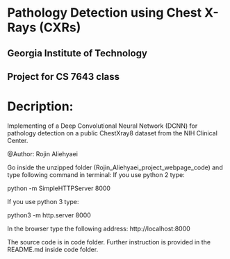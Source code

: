 # Pathology Detection using Chest X-Rays (CXRs)
## Georgia Institute of Technology
## Project for CS 7643 class

# Decription:

Implementing of a Deep Convolutional Neural Network (DCNN) for pathology detection on a public ChestXray8 dataset from the NIH Clinical Center.

@Author: Rojin Aliehyaei

Go inside the unzipped folder (Rojin_Aliehyaei_project_webpage_code) and type following command in terminal: 
If you use python 2 type:

python -m SimpleHTTPServer 8000

If you use python 3 type:

python3 -m http.server 8000

In the browser type the following address: http://localhost:8000

The source code is in code folder. Further instruction is provided in the README.md inside code folder.
